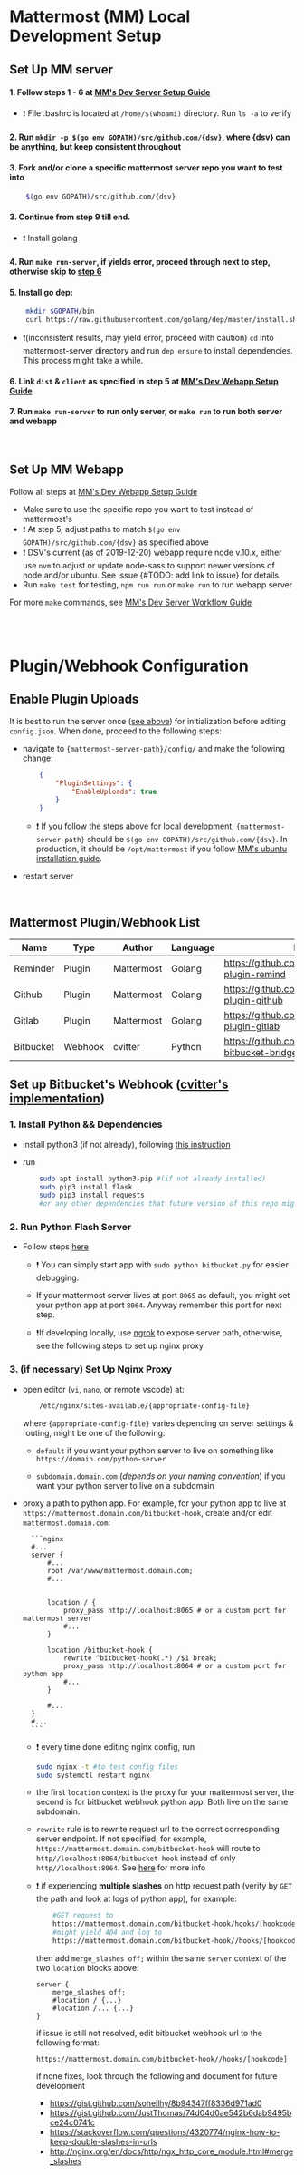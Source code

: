 

# Mattermost (MM) Local Development Setup

## Set Up MM server

#### 1. Follow steps 1 - 6 at [MM's Dev Server Setup Guide](https://developers.mattermost.com/contribute/server/developer-setup/)

- ❗ File .bashrc is located at `/home/$(whoami)` directory. Run `ls -a` to verify

#### 2. Run `mkdir -p $(go env GOPATH)/src/github.com/{dsv}`, where {dsv} can be anything, but keep consistent throughout

#### 3. Fork and/or clone a specific mattermost server repo you want to test into 

```bash
    $(go env GOPATH)/src/github.com/{dsv}
```

#### 3. Continue from step 9 till end. 

- ❗ Install golang

#### 4. Run `make run-server`, if yields error, proceed through next to step, otherwise skip to [step 6](#6-link-dist-amp-client-as-specified-in-step-5-at-mattermosts-dev-webapp-setup-guide)

#### 5. Install go dep:
```bash
    mkdir $GOPATH/bin
    curl https://raw.githubusercontent.com/golang/dep/master/install.sh | sh
```

- ❗(inconsistent results, may yield error, proceed with caution) `cd` into mattermost-server directory and run `dep ensure` to install dependencies. This process might take a while.

#### 6. Link `dist` & `client` as specified in step 5 at [MM's Dev Webapp Setup Guide](https://developers.mattermost.com/contribute/webapp/developer-setup/)

#### 7. Run `make run-server` to run only server, or `make run` to run both server and webapp

<br/>


## Set Up MM Webapp

Follow all steps at [MM's Dev Webapp Setup Guide](https://developers.mattermost.com/contribute/webapp/developer-setup/)

-  Make sure to use the specific repo you want to test instead of mattermost's
- ❗ At step 5, adjust paths to match `$(go env GOPATH)/src/github.com/{dsv}` as specified above
- ❗ DSV's current (as of 2019-12-20) webapp require node v.10.x, either use `nvm` to adjust or update node-sass to support newer versions of node and/or ubuntu. See issue {#TODO: add link to issue} for details
- Run `make test` for testing, `npm run run` or `make run` to run webapp server

For more `make` commands, see [MM's Dev Server Workflow Guide](https://developers.mattermost.com/contribute/server/developer-workflow/)

<br/>
<br/>

# Plugin/Webhook Configuration

## Enable Plugin Uploads

It is best to run the server once ([see above](#7-run-make-run-server-to-run-only-server-or-make-run-to-run-both-server-and-webapp)) for initialization before editing `config.json`. When done, proceed to the following steps:

- navigate to `{mattermost-server-path}/config/` and make the following change:

    ```json
        {
            "PluginSettings": {
                "EnableUploads": true
            }
        }
    ```

    - ❗ If you follow the steps above for local development, `{mattermost-server-path}` should be `$(go env GOPATH)/src/github.com/{dsv}`. In production, it should be `/opt/mattermost` if you follow [MM's ubuntu installation guide](https://docs.mattermost.com/install/install-ubuntu-1804.html).

- restart server

<br/>

## Mattermost Plugin/Webhook List

Name        |Type       |Author         |Language   |Repo/Source
------------|-----------|---------------|-----------|------------
Reminder    |Plugin     | Mattermost    |Golang     |https://github.com/scottleedavis/mattermost-plugin-remind      
Github      |Plugin     | Mattermost    |Golang     |https://github.com/mattermost/mattermost-plugin-github     
Gitlab      |Plugin     | Mattermost    |Golang     |https://github.com/mattermost/mattermost-plugin-gitlab     
Bitbucket   |Webhook    | cvitter       |Python     |https://github.com/cvitter/mattermost-bitbucket-bridge 


## Set up Bitbucket's Webhook ([cvitter's implementation](https://github.com/cvitter/mattermost-bitbucket-bridge))

### 1. Install Python && Dependencies
- install python3 (if not already), following [this instruction](https://vitux.com/install-python3-on-ubuntu-and-set-up-a-virtual-programming-environment/)


- run
    ```bash
        sudo apt install python3-pip #(if not already installed)
        sudo pip3 install flask 
        sudo pip3 install requests
        #or any other dependencies that future version of this repo might require
    ```

### 2. Run Python Flash Server

- Follow steps [here](https://github.com/cvitter/mattermost-bitbucket-bridge#setup-the-flask-application)

  - ❗ You can simply start app with `sudo python bitbucket.py` for easier debugging.

  - If your mattermost server lives at port `8065` as default, you might set your python app at port `8064`. Anyway remember this port for next step.

  - ❗If developing locally, use [ngrok](https://dashboard.ngrok.com/) to expose server path, otherwise, see the following steps to set up nginx proxy

### 3. (if necessary) Set Up Nginx Proxy

- open editor (`vi`, `nano`, or remote vscode) at:

    ```bash
        /etc/nginx/sites-available/{appropriate-config-file}
    ```
    where `{appropriate-config-file}` varies depending on server settings & routing, might be one of the following:

    - `default` if you want your python server to live on something like `https://domain.com/python-server`

    - `subdomain.domain.com` (*depends on your naming convention*) if you want your python server to live on a subdomain

- proxy  a path  to python app. For example, for your python app to live at `https://mattermost.domain.com/bitbucket-hook`, create and/or edit `mattermost.domain.com`:

        ```nginx
        #...
        server {
            #...
            root /var/www/mattermost.domain.com;
            #...


            location / {
                proxy_pass http://localhost:8065 # or a custom port for mattermost server 
                #...
            }

            location /bitbucket-hook {
                rewrite ^bitbucket-hook(.*) /$1 break;
                proxy_pass http://localhost:8064 # or a custom port for python app
                #...
            }   
                
            #...
        }
        #...
        ```
    - ❗ every time done editing nginx config, run
        ```bash
        sudo nginx -t #to test config files
        sudo systemctl restart nginx
        ```

    - the first `location` context is the proxy for your mattermost server, the second is for bitbucket webhook python app. Both live on the same subdomain.
    - `rewrite` rule is to rewrite request url to the correct corresponding server endpoint. If not specified, for example, `https://mattermost.domain.com/bitbucket-hook` will route to `http//localhost:8064/bitbucket-hook` instead of only `http//localhost:8064`. See [here](https://github.com/cvitter/mattermost-bitbucket-bridge#setup-the-flask-application) for more info
    - ❗ if experiencing **multiple slashes** on http request path (verify by `GET` the path and look at logs of python app), for example:
        ```bash
            #GET request to
            https://mattermost.domain.com/bitbucket-hook/hooks/[hookcode]
            #might yield 404 and log to
            https://mattermost.domain.com/bitbucket-hook//hooks/[hookcode]
        ```

        then add `merge_slashes off;` within the same `server` context of the two `location` blocks above:

        ```nginx
        server {
            merge_slashes off;
            #location / {...}
            #location /... {...}
        }
        ```

        if issue is still not resolved, edit bitbucket webhook url to the following format:
        ```http
        https://mattermost.domain.com/bitbucket-hook//hooks/[hookcode]
        ```

        if none fixes, look through the following and document for future development
        - https://gist.github.com/soheilhy/8b94347ff8336d971ad0
        - https://gist.github.com/JustThomas/74d04d0ae542b6dab9495bce24c0741c
        - https://stackoverflow.com/questions/4320774/nginx-how-to-keep-double-slashes-in-urls
        - http://nginx.org/en/docs/http/ngx_http_core_module.html#merge_slashes


